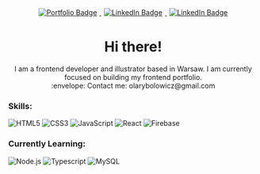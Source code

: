 

<div align="center">
    <a href="https://arybolowicz.netlify.app/">
        <img src="https://img.shields.io/badge/PORTFOLIO-6c9175?style=for-the-badge" alt="Portfolio Badge" style="margin: 5px"/>
    </a>
    <a href="https://www.linkedin.com/in/aleksandra-rybolowicz/">
        <img src="https://img.shields.io/badge/LinkedIn-a39481?style=for-the-badge&logo=linkedin&logoColor=white" alt="LinkedIn Badge" style="margin: 5px"/>
    </a>
    <a href="https://www.instagram.com/skeczbuk/">
        <img src="https://img.shields.io/badge/instagram-a39379?style=for-the-badge&logo=instagram&logoColor=white" alt="LinkedIn Badge" style="margin: 5px"/>
    </a>
</div>

<div id="header" align="center">
    <h1>Hi there!</h1>
    I am a frontend developer and illustrator based in Warsaw.
    I am currently focused on building my frontend portfolio.
    <br/>
    :envelope: Contact me: olarybolowicz@gmail.com
</div>

 
 
 ### Skills:<br/>
![HTML5](https://img.shields.io/badge/html5-4a4a4a.svg?style=for-the-badge&logo=html5&logoColor=white)
![CSS3](https://img.shields.io/badge/css3-4a4a4a.svg?style=for-the-badge&logo=css3&logoColor=white)
![JavaScript](https://img.shields.io/badge/javascript-4a4a4a.svg?style=for-the-badge&logo=javascript&logoColor=white)
![React](https://img.shields.io/badge/react-4a4a4a.svg?style=for-the-badge&logo=react&logoColor=white)
![Firebase](https://img.shields.io/badge/firebase-4a4a4a.svg?style=for-the-badge&logo=firebase&logoColor=white)

### Currently Learning: <br/>
![Node.js](https://img.shields.io/badge/node.js-4a4a4a.svg?style=for-the-badge&logo=node.js&logoColor=white)
![Typescript](https://img.shields.io/badge/typescript-4a4a4a.svg?style=for-the-badge&logo=typescript&logoColor=white)
![MySQL](https://img.shields.io/badge/mysql-4a4a4a.svg?style=for-the-badge&logo=mysql&logoColor=white)

